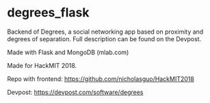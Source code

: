 # degrees_flask

Backend of Degrees, a social networking app based on proximity and degrees of separation. Full description can be found on the Devpost.

Made with Flask and MongoDB (mlab.com)

Made for HackMIT 2018.

Repo with frontend: https://github.com/nicholasguo/HackMIT2018

Devpost: https://devpost.com/software/degrees
